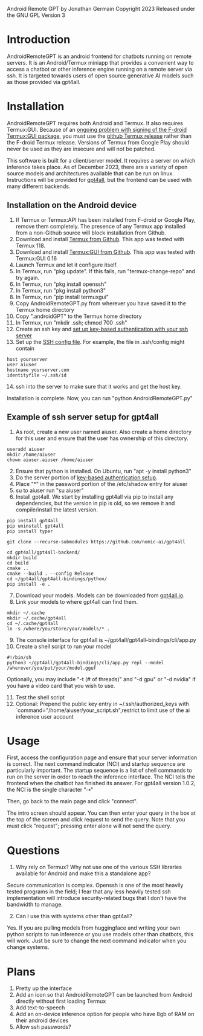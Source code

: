 Android Remote GPT
by Jonathan Germain
Copyright 2023
Released under the GNU GPL Version 3

# Introduction

AndroidRemoteGPT is an android frontend for chatbots running on remote servers. It is an Android/Termux miniapp that provides a convenient way to access a chatbot or other inference engine running on a remote server via ssh. It is targeted towards users of open source generative AI models such as those provided via gpt4all.

# Installation

AndroidRemoteGPT requires both Android and Termux. It also requires Termux:GUI. Because of an [ongoing problem with signing of the F-droid Termux:GUI package](https://github.com/termux/termux-gui/issues/4), you must use the [github Termux release](https://github.com/termux/termux-app/releases) rather than the F-droid Termux release. Versions of Termux from Google Play should never be used as they are insecure and will not be patched. 

This software is built for a client/server model. It requires a server on which inference takes place. As of December 2023, there are a variety of open source models and architectures available that can be run on linux. Instructions will be provided for [gpt4all](https://gpt4all.io/index.html), but the frontend can be used with many different backends.

## Installation on the Android device

1. If Termux or Termux:API has been installed from F-droid or Google Play, remove them completely. The presence of any Termux app installed from a non-Github source will block installation from Github.
2. Download and install [Termux from Github](https://github.com/termux/termux-app/releases). This app was tested with Termux 118.
3. Download and install [Termux:GUI from Github](https://github.com/termux/termux-gui/releases). This app was tested with Termux:GUI 0.16
4. Launch Termux and let it configure itself.
5. In Termux, run "pkg update". If this fails, run "termux-change-repo" and try again.
6. In Termux, run "pkg install openssh"
7. In Termux, run "pkg install python3"
8. In Termux, run "pip install termuxgui"
9. Copy AndroidRemoteGPT.py from wherever you have saved it to the Termux home directory
10. Copy ".androidGPT" to the Termux home directory
11. In Termux, run "mkdir .ssh; chmod 700 .ssh"
12. Create an ssh key and [set up key-based authentication with your ssh server](https://tecadmin.net/setup-key-based-ssh-login/)
13. Set up the [SSH config file](https://phoenixnap.com/kb/ssh-config). For example, the file in .ssh/config might contain
```
host yourserver
user aiuser
hostname yourserver.com
identityfile ~/.ssh/id
```
14. ssh into the server to make sure that it works and get the host key.

Installation is complete. Now, you can run "python AndroidRemoteGPT.py"


## Example of ssh server setup for gpt4all

1. As root, create a new user named aiuser. Also create a home directory for this user and ensure that the user has ownership of this directory.
```
useradd aiuser
mkdir /home/aiuser
chown aiuser.aiuser /home/aiuser
```
2. Ensure that python is installed. On Ubuntu, run "apt -y install python3"
3. Do the server portion of [key-based authentication setup](https://tecadmin.net/setup-key-based-ssh-login/).
4. Place "*" in the password portion of the /etc/shadow entry for aiuser
5. su to aiuser run "su aiuser"
6. Install gpt4all. We start by installing gpt4all via pip to install any dependencies, but the version in pip is old, so we remove it and compile/install the latest version.
```
pip install gpt4all
pip uninstall gpt4all
pip install typer

git clone --recurse-submodules https://github.com/nomic-ai/gpt4all

cd gpt4all/gpt4all-backend/
mkdir build
cd build
cmake ..
cmake --build . --config Release
cd ~/gpt4all/gpt4all-bindings/python/
pip install -e .
```
7. Download your models. Models can be downloaded from [gpt4all.io](https://gpt4all.io/index.html).
8. Link your models to where gpt4all can find them. 
```
mkdir ~/.cache
mkdir ~/.cache/gpt4all
cd ~/.cache/gpt4all
ln -s /where/you/store/your/models/* .
```
9. The console interface for gpt4all is ~/gpt4all/gpt4all-bindings/cli/app.py
10. Create a shell script to run your model
```
#!/bin/sh
python3 ~/gpt4all/gpt4all-bindings/cli/app.py repl --model /wherever/you/put/your/model.gguf
```
Optionally, you may include "-t (# of threads)" and "-d gpu" or "-d nvidia" if you have a video card that you wish to use.

11. Test the shell script
12. Optional: Prepend the public key entry in ~/.ssh/authorized_keys with `command="/home/aiuser/your_script.sh",restrict to limit use of the ai inference user account

# Usage

First, access the configuration page and ensure that your server information is correct. The next command indicator (NCI) and startup sequence are particularly important. The startup sequence is a list of shell commands to run on the server in order to reach the inference interface. The NCI tells the frontend when the chatbot has finished its answer. For gpt4all version 1.0.2, the NCI is the single character "⇢"

Then, go back to the main page and click "connect".

The intro screen should appear. You can then enter your query in the box at the top of the screen and click request to send the query. Note that you must click "request"; pressing enter alone will not send the query.

# Questions

1. Why rely on Termux? Why not use one of the various SSH libraries available for Android and make this a standalone app?

Secure communication is complex. Openssh is one of the most heavily tested programs in the field; I fear that any less heavily tested ssh implementation will introduce security-related bugs that I don't have the bandwidth to manage.

2. Can I use this with systems other than gpt4all?

Yes. If you are pulling models from huggingface and writing your own python scripts to run inference or you use models other than chatbots, this will work. Just be sure to change the next command indicator when you change systems.

# Plans

1. Pretty up the interface
2. Add an icon so that AndroidRemoteGPT can be launched from Android directly without first loading Termux
3. Add text-to-speech
4. Add an on-device inference option for people who have 8gb of RAM on their android devices
5. Allow ssh passwords?